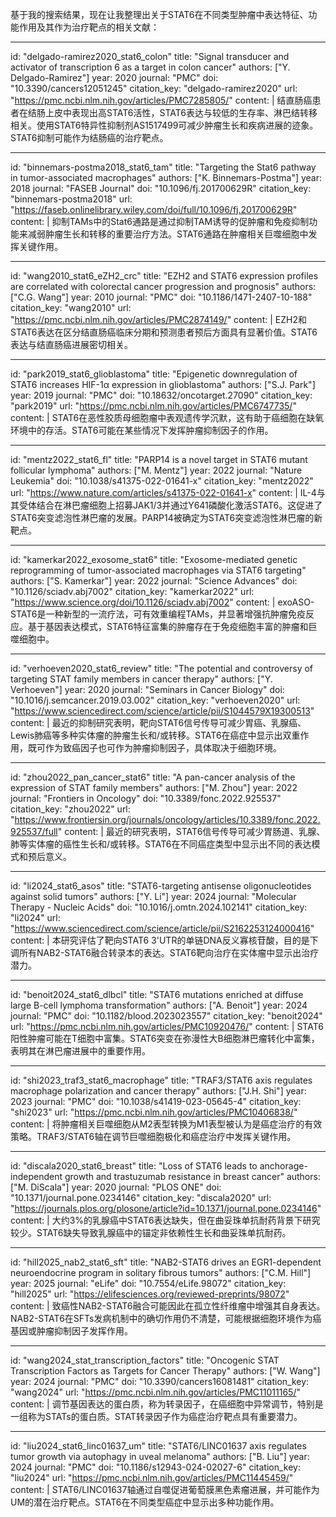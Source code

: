 基于我的搜索结果，现在让我整理出关于STAT6在不同类型肿瘤中表达特征、功能作用及其作为治疗靶点的相关文献：

----
id: "delgado-ramirez2020_stat6_colon"
title: "Signal transducer and activator of transcription 6 as a target in colon cancer"
authors: ["Y. Delgado-Ramirez"]
year: 2020
journal: "PMC"
doi: "10.3390/cancers12051245"
citation_key: "delgado-ramirez2020"
url: "https://pmc.ncbi.nlm.nih.gov/articles/PMC7285805/"
content: |
  结直肠癌患者在结肠上皮中表现出高STAT6活性，STAT6表达与较低的生存率、淋巴结转移相关。使用STAT6特异性抑制剂AS1517499可减少肿瘤生长和疾病进展的迹象。STAT6抑制可能作为结肠癌的治疗靶点。

----
id: "binnemars-postma2018_stat6_tam"
title: "Targeting the Stat6 pathway in tumor-associated macrophages"
authors: ["K. Binnemars-Postma"]
year: 2018
journal: "FASEB Journal"
doi: "10.1096/fj.201700629R"
citation_key: "binnemars-postma2018"
url: "https://faseb.onlinelibrary.wiley.com/doi/full/10.1096/fj.201700629R"
content: |
  抑制TAMs中的Stat6通路是通过抑制TAM诱导的促肿瘤和免疫抑制功能来减弱肿瘤生长和转移的重要治疗方法。STAT6通路在肿瘤相关巨噬细胞中发挥关键作用。

----
id: "wang2010_stat6_eZH2_crc"
title: "EZH2 and STAT6 expression profiles are correlated with colorectal cancer progression and prognosis"
authors: ["C.G. Wang"]
year: 2010
journal: "PMC"
doi: "10.1186/1471-2407-10-188"
citation_key: "wang2010"
url: "https://pmc.ncbi.nlm.nih.gov/articles/PMC2874149/"
content: |
  EZH2和STAT6表达在区分结直肠癌临床分期和预测患者预后方面具有显著价值。STAT6表达与结直肠癌进展密切相关。

----
id: "park2019_stat6_glioblastoma"
title: "Epigenetic downregulation of STAT6 increases HIF-1α expression in glioblastoma"
authors: ["S.J. Park"]
year: 2019
journal: "PMC"
doi: "10.18632/oncotarget.27090"
citation_key: "park2019"
url: "https://pmc.ncbi.nlm.nih.gov/articles/PMC6747735/"
content: |
  STAT6在恶性胶质母细胞瘤中表观遗传学沉默，这有助于癌细胞在缺氧环境中的存活。STAT6可能在某些情况下发挥肿瘤抑制因子的作用。

----
id: "mentz2022_stat6_fl"
title: "PARP14 is a novel target in STAT6 mutant follicular lymphoma"
authors: ["M. Mentz"]
year: 2022
journal: "Nature Leukemia"
doi: "10.1038/s41375-022-01641-x"
citation_key: "mentz2022"
url: "https://www.nature.com/articles/s41375-022-01641-x"
content: |
  IL-4与其受体结合在淋巴瘤细胞上招募JAK1/3并通过Y641磷酸化激活STAT6。这促进了STAT6突变滤泡性淋巴瘤的发展。PARP14被确定为STAT6突变滤泡性淋巴瘤的新靶点。

----
id: "kamerkar2022_exosome_stat6"
title: "Exosome-mediated genetic reprogramming of tumor-associated macrophages via STAT6 targeting"
authors: ["S. Kamerkar"]
year: 2022
journal: "Science Advances"
doi: "10.1126/sciadv.abj7002"
citation_key: "kamerkar2022"
url: "https://www.science.org/doi/10.1126/sciadv.abj7002"
content: |
  exoASO-STAT6是一种新型的一流疗法，可有效重编程TAMs，并显著增强抗肿瘤免疫反应。基于基因表达模式，STAT6特征富集的肿瘤存在于免疫细胞丰富的肿瘤和巨噬细胞中。

----
id: "verhoeven2020_stat6_review"
title: "The potential and controversy of targeting STAT family members in cancer therapy"
authors: ["Y. Verhoeven"]
year: 2020
journal: "Seminars in Cancer Biology"
doi: "10.1016/j.semcancer.2019.03.002"
citation_key: "verhoeven2020"
url: "https://www.sciencedirect.com/science/article/pii/S1044579X19300513"
content: |
  最近的抑制研究表明，靶向STAT6信号传导可减少胃癌、乳腺癌、Lewis肺癌等多种实体瘤的肿瘤生长和/或转移。STAT6在癌症中显示出双重作用，既可作为致癌因子也可作为肿瘤抑制因子，具体取决于细胞环境。

----
id: "zhou2022_pan_cancer_stat6"
title: "A pan-cancer analysis of the expression of STAT family members"
authors: ["M. Zhou"]
year: 2022
journal: "Frontiers in Oncology"
doi: "10.3389/fonc.2022.925537"
citation_key: "zhou2022"
url: "https://www.frontiersin.org/journals/oncology/articles/10.3389/fonc.2022.925537/full"
content: |
  最近的研究表明，STAT6信号传导可减少胃肠道、乳腺、肺等实体瘤的癌性生长和/或转移。STAT6在不同癌症类型中显示出不同的表达模式和预后意义。

----
id: "li2024_stat6_asos"
title: "STAT6-targeting antisense oligonucleotides against solid tumors"
authors: ["Y. Li"]
year: 2024
journal: "Molecular Therapy - Nucleic Acids"
doi: "10.1016/j.omtn.2024.102141"
citation_key: "li2024"
url: "https://www.sciencedirect.com/science/article/pii/S2162253124000416"
content: |
  本研究评估了靶向STAT6 3'UTR的单链DNA反义寡核苷酸，目的是下调所有NAB2-STAT6融合转录本的表达。STAT6靶向治疗在实体瘤中显示出治疗潜力。

----
id: "benoit2024_stat6_dlbcl"
title: "STAT6 mutations enriched at diffuse large B-cell lymphoma transformation"
authors: ["A. Benoit"]
year: 2024
journal: "PMC"
doi: "10.1182/blood.2023023557"
citation_key: "benoit2024"
url: "https://pmc.ncbi.nlm.nih.gov/articles/PMC10920476/"
content: |
  STAT6阳性肿瘤可能在T细胞中富集。STAT6突变在弥漫性大B细胞淋巴瘤转化中富集，表明其在淋巴瘤进展中的重要作用。

----
id: "shi2023_traf3_stat6_macrophage"
title: "TRAF3/STAT6 axis regulates macrophage polarization and cancer therapy"
authors: ["J.H. Shi"]
year: 2023
journal: "PMC"
doi: "10.1038/s41419-023-05645-4"
citation_key: "shi2023"
url: "https://pmc.ncbi.nlm.nih.gov/articles/PMC10406838/"
content: |
  将肿瘤相关巨噬细胞从M2表型转换为M1表型被认为是癌症治疗的有效策略。TRAF3/STAT6轴在调节巨噬细胞极化和癌症治疗中发挥关键作用。

----
id: "discala2020_stat6_breast"
title: "Loss of STAT6 leads to anchorage-independent growth and trastuzumab resistance in breast cancer"
authors: ["M. DiScala"]
year: 2020
journal: "PLOS ONE"
doi: "10.1371/journal.pone.0234146"
citation_key: "discala2020"
url: "https://journals.plos.org/plosone/article?id=10.1371/journal.pone.0234146"
content: |
  大约3%的乳腺癌中STAT6表达缺失，但在曲妥珠单抗耐药背景下研究较少。STAT6缺失导致乳腺癌中的锚定非依赖性生长和曲妥珠单抗耐药。

----
id: "hill2025_nab2_stat6_sft"
title: "NAB2-STAT6 drives an EGR1-dependent neuroendocrine program in solitary fibrous tumors"
authors: ["C.M. Hill"]
year: 2025
journal: "eLife"
doi: "10.7554/eLife.98072"
citation_key: "hill2025"
url: "https://elifesciences.org/reviewed-preprints/98072"
content: |
  致癌性NAB2-STAT6融合可能因此在孤立性纤维瘤中增强其自身表达。NAB2-STAT6在SFTs发病机制中的确切作用仍不清楚，可能根据细胞环境作为癌基因或肿瘤抑制因子发挥作用。

----
id: "wang2024_stat_transcription_factors"
title: "Oncogenic STAT Transcription Factors as Targets for Cancer Therapy"
authors: ["W. Wang"]
year: 2024
journal: "PMC"
doi: "10.3390/cancers16081481"
citation_key: "wang2024"
url: "https://pmc.ncbi.nlm.nih.gov/articles/PMC11011165/"
content: |
  调节基因表达的蛋白质，称为转录因子，在癌细胞中异常调节，特别是一组称为STATs的蛋白质。STAT转录因子作为癌症治疗靶点具有重要潜力。

----
id: "liu2024_stat6_linc01637_um"
title: "STAT6/LINC01637 axis regulates tumor growth via autophagy in uveal melanoma"
authors: ["B. Liu"]
year: 2024
journal: "PMC"
doi: "10.1186/s12943-024-02027-6"
citation_key: "liu2024"
url: "https://pmc.ncbi.nlm.nih.gov/articles/PMC11445459/"
content: |
  STAT6/LINC01637轴通过自噬促进葡萄膜黑色素瘤进展，并可能作为UM的潜在治疗靶点。STAT6在不同类型癌症中显示出多种功能作用。